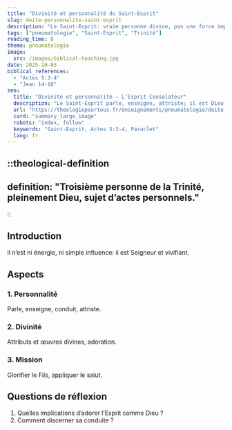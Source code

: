 ```yaml
---
title: "Divinité et personnalité du Saint-Esprit"
slug: deite-personnalite-saint-esprit
description: "Le Saint-Esprit: vraie personne divine, pas une force impersonnelle."
tags: ["pneumatologie", "Saint-Esprit", "Trinité"]
reading_time: 8
theme: pneumatologie
image:
  src: /images/biblical-teaching.jpg
date: 2025-10-03
biblical_references:
  - "Actes 5:3-4"
  - "Jean 14-16"
seo:
  title: "Divinité et personnalité — L’Esprit Consolateur"
  description: "Le Saint-Esprit parle, enseigne, attriste; il est Dieu, personne de la Trinité."
  url: "https://theologiepourtous.fr/enseignements/pneumatologie/deite-personnalite-saint-esprit"
  card: "summary_large_image"
  robots: "index, follow"
  keywords: "Saint-Esprit, Actes 5:3-4, Paraclet"
  lang: fr
---
```


::theological-definition
---
definition: "Troisième personne de la Trinité, pleinement Dieu, sujet d’actes personnels."
---
::

## Introduction

Il n’est ni énergie, ni simple influence: il est Seigneur et vivifiant.

## Aspects

### 1. Personnalité
Parle, enseigne, conduit, attriste.

### 2. Divinité
Attributs et œuvres divines, adoration.

### 3. Mission
Glorifier le Fils, appliquer le salut.

## Questions de réflexion
1. Quelles implications d’adorer l’Esprit comme Dieu ?
2. Comment discerner sa conduite ?
